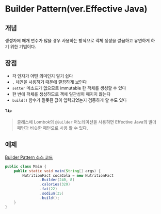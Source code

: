 # Builder Pattern(ver.Effective Java)
## 개념
생성자에 매개 변수가 많을 경우 사용하는 방식으로 객체 생성을 깔끔하고 유연하게 하기 위한 기법이다.

## 장점
- 각 인자가 어떤 의미인지 알기 쉽다
- `.` 체인을 사용하기 때문에 깔끔하게 보인다
- `setter` 메소드가 없으므로 immutable 한 객체를 생성할 수 있다
- 한 번에 객체를 생성하므로 객체 일관성이 깨지지 않는다
- `build()` 함수가 잘못된 값이 입력되었는지 검증하게 할 수도 있다

#### `Tip`
> 클래스에 Lombok의 `@Builder` 어노테이션을 사용하면 Effective Java의 빌더 패턴과 비슷한 패턴으로 사용 할 수 있다. 

## 예제
[Builder Pattern 소스 코드](/src/NutritionFact.java)
```java
public class Main {
    public static void main(String[] args) {
        NutritionFact cocaCola = new NutritionFact
                .Builder(240, 8)
                .calories(320)
                .fat(22)
                .sodium(35)
                .build();
    }
}
```